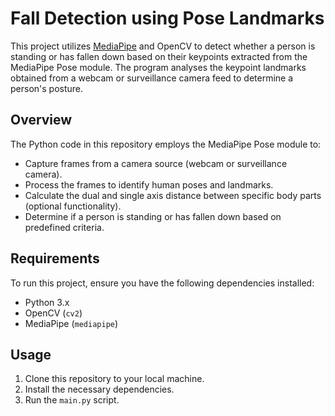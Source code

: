 # Fall Detection using Pose Landmarks

This project utilizes [MediaPipe](https://mediapipe.dev/) and OpenCV to detect whether a person is standing or has fallen down based on their keypoints extracted from the MediaPipe Pose module. The program analyses the keypoint landmarks obtained from a webcam or surveillance camera feed to determine a person's posture.

## Overview

The Python code in this repository employs the MediaPipe Pose module to:

- Capture frames from a camera source (webcam or surveillance camera).
- Process the frames to identify human poses and landmarks.
- Calculate the dual and single axis distance between specific body parts (optional functionality).
- Determine if a person is standing or has fallen down based on predefined criteria.

## Requirements

To run this project, ensure you have the following dependencies installed:

- Python 3.x
- OpenCV (`cv2`)
- MediaPipe (`mediapipe`)

## Usage

1. Clone this repository to your local machine.
2. Install the necessary dependencies.
3. Run the `main.py` script.




